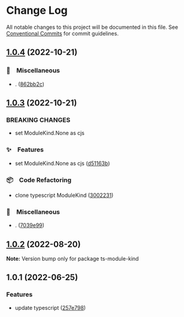 # Change Log

All notable changes to this project will be documented in this file.
See [Conventional Commits](https://conventionalcommits.org) for commit guidelines.

## [1.0.4](https://github.com/bluelovers/ws-ts-tool/compare/ts-module-kind@1.0.3...ts-module-kind@1.0.4) (2022-10-21)



### 🔖　Miscellaneous

* . ([862bb2c](https://github.com/bluelovers/ws-ts-tool/commit/862bb2c2f0e1879e319fe0f43d0712d950b93f47))



## [1.0.3](https://github.com/bluelovers/ws-ts-tool/compare/ts-module-kind@1.0.2...ts-module-kind@1.0.3) (2022-10-21)


### BREAKING CHANGES

* set ModuleKind.None as cjs



### ✨　Features

* set ModuleKind.None as cjs ([d51163b](https://github.com/bluelovers/ws-ts-tool/commit/d51163b202bc2486e9520509e9df0d1bb10e18e3))


### 📦　Code Refactoring

* clone typescript ModuleKind ([3002231](https://github.com/bluelovers/ws-ts-tool/commit/3002231c8d9822064c8b3c7e6335b8dd915270ec))


### 🔖　Miscellaneous

* . ([7039e99](https://github.com/bluelovers/ws-ts-tool/commit/7039e99c6cd083a2ff58f333d80960714d66b139))



## [1.0.2](https://github.com/bluelovers/ws-ts-tool/compare/ts-module-kind@1.0.1...ts-module-kind@1.0.2) (2022-08-20)

**Note:** Version bump only for package ts-module-kind





## 1.0.1 (2022-06-25)


### Features

* update typescript ([257e798](https://github.com/bluelovers/ws-ts-tool/commit/257e79836e19aea45bb72d21aa3c7f6d7bbaf50c))
